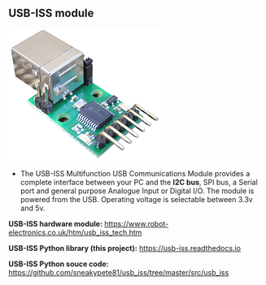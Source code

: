 USB-ISS module
-------------
![USB-ISS module](https://github.com/xinghuang077/ET2_test/blob/main/I2C_Config_test/IMGs/usb-iss%20module.png)
  - The USB-ISS  Multifunction USB Communications Module provides a complete interface between your PC and the **I2C bus**, SPI bus, a Serial port and general purpose Analogue Input or Digital I/O. The module is powered from the USB. Operating voltage is selectable between 3.3v and 5v.

**USB-ISS hardware module:**
  https://www.robot-electronics.co.uk/htm/usb_iss_tech.htm

**USB-ISS Python library (this project):**
  https://usb-iss.readthedocs.io

**USB-ISS Python souce code:**
  https://github.com/sneakypete81/usb_iss/tree/master/src/usb_iss
